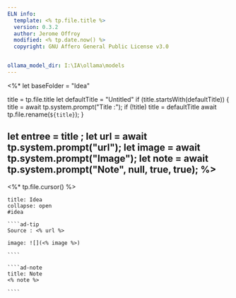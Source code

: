 ```yaml
---
ELN info:
  template: <% tp.file.title %>
  version: 0.3.2
  author: Jerome Offroy
  modified: <% tp.date.now() %>
  copyright: GNU Affero General Public License v3.0


ollama_model_dir: I:\IA\ollama\models
---
```

<%*
  let baseFolder = "Idea"

  title = tp.file.title
  let defaultTitle = "Untitled"
  if (title.startsWith(defaultTitle)) {
    title = await tp.system.prompt("Title :");
    if (!title) title = defaultTitle
    await tp.file.rename(`${title}`);
  }

let entree = title ;
let url = await tp.system.prompt("url");
let image = await tp.system.prompt("Image");
let note = await tp.system.prompt("Note", null, true, true);
%>
---
<%* tp.file.cursor() %>
`````ad-attention
title: Idea
collapse: open
#idea

````ad-tip
Source : <% url %>

image: ![](<% image %>)

````

````ad-note
title: Note
<% note %>

````

`````
